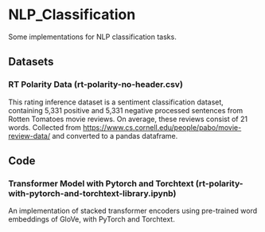 # NLP_Classification
Some implementations for NLP classification tasks.

## Datasets
### RT Polarity Data (rt-polarity-no-header.csv)
This rating inference dataset is a sentiment classification dataset, containing 5,331 positive and 5,331 negative processed sentences from Rotten Tomatoes movie reviews. On average, these reviews consist of 21 words. Collected from https://www.cs.cornell.edu/people/pabo/movie-review-data/ and converted to a pandas dataframe.

## Code
### Transformer Model with Pytorch and Torchtext (rt-polarity-with-pytorch-and-torchtext-library.ipynb)
An implementation of stacked transformer encoders using pre-trained word embeddings of GloVe, with PyTorch and Torchtext. 
